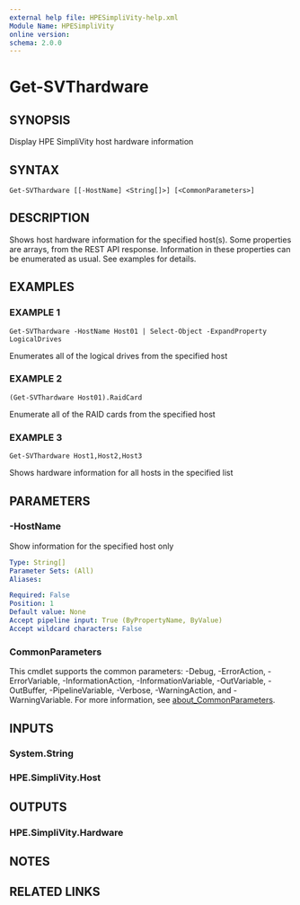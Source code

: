 ```yaml
---
external help file: HPESimpliVity-help.xml
Module Name: HPESimpliVity
online version:
schema: 2.0.0
---
```


# Get-SVThardware

## SYNOPSIS
Display HPE SimpliVity host hardware information

## SYNTAX

```
Get-SVThardware [[-HostName] <String[]>] [<CommonParameters>]
```

## DESCRIPTION
Shows host hardware information for the specified host(s).
Some properties are
arrays, from the REST API response.
Information in these properties can be enumerated as
usual.
See examples for details.

## EXAMPLES

### EXAMPLE 1
```
Get-SVThardware -HostName Host01 | Select-Object -ExpandProperty LogicalDrives
```

Enumerates all of the logical drives from the specified host

### EXAMPLE 2
```
(Get-SVThardware Host01).RaidCard
```

Enumerate all of the RAID cards from the specified host

### EXAMPLE 3
```
Get-SVThardware Host1,Host2,Host3
```

Shows hardware information for all hosts in the specified list

## PARAMETERS

### -HostName
Show information for the specified host only

```yaml
Type: String[]
Parameter Sets: (All)
Aliases:

Required: False
Position: 1
Default value: None
Accept pipeline input: True (ByPropertyName, ByValue)
Accept wildcard characters: False
```

### CommonParameters
This cmdlet supports the common parameters: -Debug, -ErrorAction, -ErrorVariable, -InformationAction, -InformationVariable, -OutVariable, -OutBuffer, -PipelineVariable, -Verbose, -WarningAction, and -WarningVariable. For more information, see [about_CommonParameters](http://go.microsoft.com/fwlink/?LinkID=113216).

## INPUTS

### System.String
### HPE.SimpliVity.Host
## OUTPUTS

### HPE.SimpliVity.Hardware
## NOTES

## RELATED LINKS
